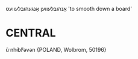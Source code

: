 אָנהובלעווען
אָנגעהובלעוועט
'to smooth down a board'

CENTRAL
========

ũˑnhɨ́blʲəvən {POLAND, Wolbrom, 50196}
